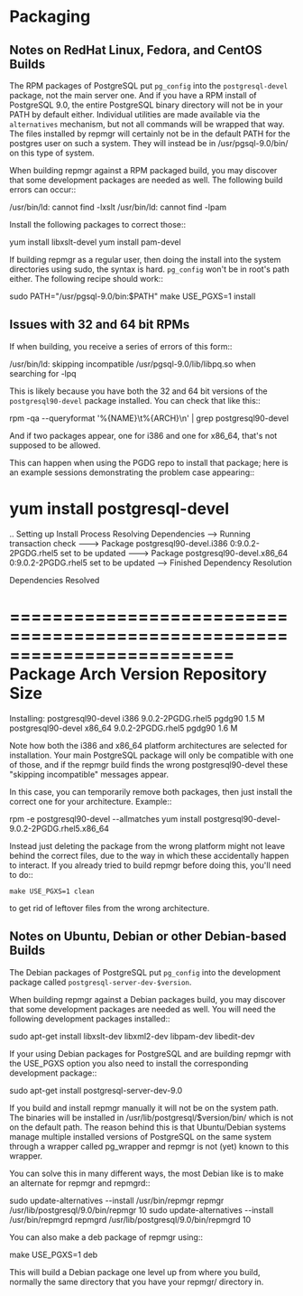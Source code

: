 Packaging
=========

Notes on RedHat Linux, Fedora, and CentOS Builds
------------------------------------------------

The RPM packages of PostgreSQL put ``pg_config`` into the ``postgresql-devel``
package, not the main server one.  And if you have a RPM install of PostgreSQL
9.0, the entire PostgreSQL binary directory will not be in your PATH by default
either.  Individual utilities are made available via the ``alternatives``
mechanism, but not all commands will be wrapped that way.  The files installed
by repmgr will certainly not be in the default PATH for the postgres user
on such a system.  They will instead be in /usr/pgsql-9.0/bin/ on this
type of system.

When building repmgr against a RPM packaged build, you may discover that some
development packages are needed as well.  The following build errors can
occur::

  /usr/bin/ld: cannot find -lxslt
  /usr/bin/ld: cannot find -lpam

Install the following packages to correct those::

  yum install libxslt-devel
  yum install pam-devel

If building repmgr as a regular user, then doing the install into the system
directories using sudo, the syntax is hard.  ``pg_config`` won't be in root's
path either.  The following recipe should work::

  sudo PATH="/usr/pgsql-9.0/bin:$PATH" make USE_PGXS=1 install

Issues with 32 and 64 bit RPMs
------------------------------

If when building, you receive a series of errors of this form::

  /usr/bin/ld: skipping incompatible /usr/pgsql-9.0/lib/libpq.so when searching for -lpq

This is likely because you have both the 32 and 64 bit versions of the
``postgresql90-devel`` package installed.  You can check that like this::

  rpm -qa --queryformat '%{NAME}\t%{ARCH}\n'  | grep postgresql90-devel

And if two packages appear, one for i386 and one for x86_64, that's not supposed
to be allowed.

This can happen when using the PGDG repo to install that package;
here is an example sessions demonstrating the problem case appearing::

  # yum install postgresql-devel
  ..
  Setting up Install Process
  Resolving Dependencies
  --> Running transaction check
  ---> Package postgresql90-devel.i386 0:9.0.2-2PGDG.rhel5 set to be updated
  ---> Package postgresql90-devel.x86_64 0:9.0.2-2PGDG.rhel5 set to be updated
  --> Finished Dependency Resolution

  Dependencies Resolved

  =========================================================================
   Package               Arch      Version              Repository    Size
  =========================================================================
  Installing:
   postgresql90-devel    i386      9.0.2-2PGDG.rhel5    pgdg90        1.5 M
   postgresql90-devel    x86_64    9.0.2-2PGDG.rhel5    pgdg90        1.6 M

Note how both the i386 and x86_64 platform architectures are selected for
installation.  Your main PostgreSQL package will only be compatible with one of
those, and if the repmgr build finds the wrong postgresql90-devel these
"skipping incompatible" messages appear.

In this case, you can temporarily remove both packages, then just install the
correct one for your architecture.  Example::

  rpm -e postgresql90-devel --allmatches
  yum install postgresql90-devel-9.0.2-2PGDG.rhel5.x86_64

Instead just deleting the package from the wrong platform might not leave behind
the correct files, due to the way in which these accidentally happen to interact.
If you already tried to build repmgr before doing this, you'll need to do::

    make USE_PGXS=1 clean

to get rid of leftover files from the wrong architecture.

Notes on Ubuntu, Debian or other Debian-based Builds
----------------------------------------------------

The Debian packages of PostgreSQL put ``pg_config`` into the development package
called ``postgresql-server-dev-$version``.

When building repmgr against a Debian packages build, you may discover that some
development packages are needed as well. You will need the following development
packages installed::

  sudo apt-get install libxslt-dev libxml2-dev libpam-dev libedit-dev

If your using Debian packages for PostgreSQL and are building repmgr with the
USE_PGXS option you also need to install the corresponding development package::

  sudo apt-get install postgresql-server-dev-9.0

If you build and install repmgr manually it will not be on the system path. The
binaries will be installed in /usr/lib/postgresql/$version/bin/ which is not on
the default path. The reason behind this is that Ubuntu/Debian systems manage
multiple installed versions of PostgreSQL on the same system through a wrapper
called pg_wrapper and repmgr is not (yet) known to this wrapper.

You can solve this in many different ways, the most Debian like is to make an
alternate for repmgr and repmgrd::

  sudo update-alternatives --install /usr/bin/repmgr repmgr /usr/lib/postgresql/9.0/bin/repmgr 10
  sudo update-alternatives --install /usr/bin/repmgrd repmgrd /usr/lib/postgresql/9.0/bin/repmgrd 10

You can also make a deb package of repmgr using::

  make USE_PGXS=1 deb

This will build a Debian package one level up from where you build, normally the
same directory that you have your repmgr/ directory in.
